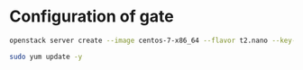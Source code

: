 # Configuration of gate

```bash
openstack server create --image centos-7-x86_64 --flavor t2.nano --key-name crozier-nagra --security-group ssh-us --nic net-id=private gate
```

```bash
sudo yum update -y
```
